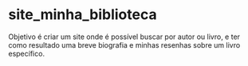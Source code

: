 # site_minha_biblioteca
Objetivo é criar um site onde é possível buscar por autor ou livro, e ter como resultado uma breve biografia e minhas resenhas sobre um livro específico.
